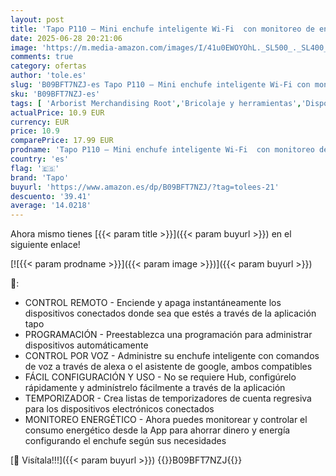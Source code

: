```yaml
---
layout: post
title: 'Tapo P110 – Mini enchufe inteligente Wi-Fi  con monitoreo de energía   programación encendido/apagado  ahorro de energía  compatible con Alexa y Google Home'
date: 2025-06-28 20:21:06
image: 'https://m.media-amazon.com/images/I/41u0EWOYOhL._SL500_._SL400_.jpg'
comments: true
category: ofertas
author: 'tole.es'
slug: 'B09BFT7NZJ-es Tapo P110 – Mini enchufe inteligente Wi-Fi con monitoreo...'
sku: 'B09BFT7NZJ-es'
tags: [ 'Arborist Merchandising Root','Bricolaje y herramientas','Dispositivos Amazon y accesorios','Enchufes inteligentes y a control remoto','Enchufes y accesorios','Instalación eléctrica','Promoción en dispositivos de seguridad domésticos inteligentes','Self Service','Special Features Stores','alexa','e97153f7-7531-4959-bcaa-edabbf48d7f8_0','e97153f7-7531-4959-bcaa-edabbf48d7f8_9101','enchufe','google','home','inteligente','tapo','🇪🇸', ]
actualPrice: 10.9 EUR
currency: EUR
price: 10.9
comparePrice: 17.99 EUR
prodname: 'Tapo P110 – Mini enchufe inteligente Wi-Fi  con monitoreo de energía   programación encendido/apagado  ahorro de energía  compatible con Alexa y Google Home'
country: 'es'
flag: '🇪🇸'
brand: 'Tapo'
buyurl: 'https://www.amazon.es/dp/B09BFT7NZJ/?tag=tolees-21'
descuento: '39.41'
average: '14.0218'
---
```


Ahora mismo tienes [{{< param title >}}]({{< param buyurl >}}) en el siguiente enlace!

[![{{< param prodname >}}]({{< param image >}})]({{< param buyurl >}})

🔎:

- CONTROL REMOTO - Enciende y apaga instantáneamente los dispositivos conectados donde sea que estés a través de la aplicación tapo
- PROGRAMACIÓN - Preestablezca una programación para administrar dispositivos automáticamente
- CONTROL POR VOZ - Administre su enchufe inteligente con comandos de voz a través de alexa o el asistente de google, ambos compatibles
- FÁCIL CONFIGURACIÓN Y USO - No se requiere Hub, configúrelo rápidamente y adminístrelo fácilmente a través de la aplicación
- TEMPORIZADOR - Crea listas de temporizadores de cuenta regresiva para los dispositivos electrónicos conectados
- MONITOREO ENERGÉTICO - Ahora puedes monitorear y controlar el consumo energético desde la App para ahorrar dinero y energía configurando el enchufe según sus necesidades

[🛒 Visítala!!!]({{< param buyurl >}})
{{<world>}}B09BFT7NZJ{{</world>}}
